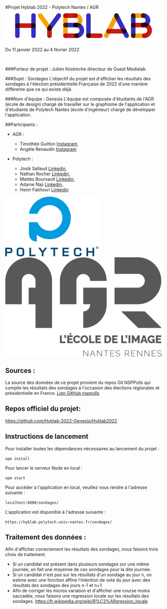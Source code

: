 #Projet Hyblab 2022 - Polytech Nantes / AGR
![Logo Hyblab](public/img/logos/logo_hyblab.png)

Du 11 janvier 2022 au 4 février 2022

<br>

###Porteur de projet : 
Julien Kostreche directeur de Ouest Medialab

###Sujet : Sondages
L'objectif du projet est d'afficher les résultats des sondages à l'élection présidentielle Française de 2022
d'une manière différente que ce qui existe déjà.

###Nom d'équipe : Genesis
L'équipe est composée d'étudiants de l'AGR (école de design) chargé de travailler sur le graphisme de l'application
et d'étudiants de Polytech Nantes (école d'ingénieur) chargé de développer l'application.

##Participants : 

- AGR : 
  - Timothée Guitton [Instagram](https://www.instagram.com/tim_skern/?hl=fr), 
  - Angèle Renaudin [Instagram](https://www.instagram.com/mooneow/?hl=fr)

- Polytech :  
  - Josik Sallaud [Linkedin](https://www.linkedin.com/in/josik-sallaud/), 
  - Nathan Rocher [Linkedin](https://www.linkedin.com/in/nathan-rocher/), 
  - Mattéo Boursault [Linkedin](https://www.linkedin.com/in/mattéo-boursault-485b30227/), 
  - Adame Naji [Linkedin](https://www.linkedin.com/in/adame-naji/), 
  - Henri Fakhouri [Linkedin](https://www.linkedin.com/in/henri-fakhouri-6618a6125/)

![Logo Polytech](public/img/logos/logo_polytech.png)
![Logo AGR](public/img/logos/logo_agr.png)

## Sources : 
La source des données de ce projet provient du repos Git NSPPolls qui compile les résultats des sondages à l'occasion des 
élections régionales et présidentielle en France. 
[Lien GitHub nsppolls](https://github.com/nsppolls/nsppolls)


## Repos officiel du projet: 
https://github.com/Hyblab-2022-Genesis/Hyblab2022

## Instructions de lancement

Pour installer toutes les dépendances nécessaires au lancement du projet :

`npm install`

Pour lancer le serveur Node en local : 

`npm start`

Pour accéder à l'application en local, veuillez vous rendre à l'adresse suivante : 

`localhost:8080/sondages/`

L'application est disponible à l'adresse suivante : 

`https://hyblab.polytech.univ-nantes.fr/sondages/`

## Traitement des données : 

Afin d'afficher correctement les résultats des sondages, nous faisons trois choix de traitement. 
- Si un candidat est présent dans plusieurs sondages sur une même journée, on fait une moyenne de ces sondages pour la dite 
journée. 
- Si un candidat n'est pas sur les résultats d'un sondage au jour n, on estime avec une fonction affine l'intention de 
vote du jour avec des résultats des sondages des jours n-1 et n+1. 
- Afin de corriger les micros variation et d'afficher une course moins saccadée, nous faisons une regression locale sur les 
résultats des sondages. https://fr.wikipedia.org/wiki/R%C3%A9gression_locale

